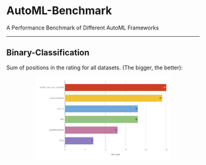 # AutoML-Benchmark
A Performance Benchmark of Different AutoML Frameworks

---

## Binary-Classification
Sum of positions in the rating for all datasets. (The bigger, the better):

<p align="center">
 <img width=70% src="./img/AUC_place.png" alt="bench">
</p>
